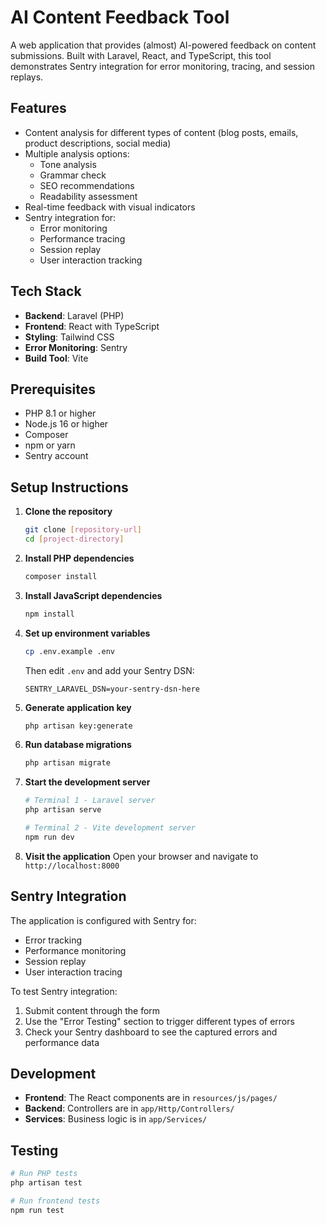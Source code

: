 # AI Content Feedback Tool

A web application that provides (almost) AI-powered feedback on content submissions. Built with Laravel, React, and TypeScript, this tool demonstrates Sentry integration for error monitoring, tracing, and session replays.

## Features

- Content analysis for different types of content (blog posts, emails, product descriptions, social media)
- Multiple analysis options:
    - Tone analysis
    - Grammar check
    - SEO recommendations
    - Readability assessment
- Real-time feedback with visual indicators
- Sentry integration for:
    - Error monitoring
    - Performance tracing
    - Session replay
    - User interaction tracking

## Tech Stack

- **Backend**: Laravel (PHP)
- **Frontend**: React with TypeScript
- **Styling**: Tailwind CSS
- **Error Monitoring**: Sentry
- **Build Tool**: Vite

## Prerequisites

- PHP 8.1 or higher
- Node.js 16 or higher
- Composer
- npm or yarn
- Sentry account

## Setup Instructions

1. **Clone the repository**

    ```bash
    git clone [repository-url]
    cd [project-directory]
    ```

2. **Install PHP dependencies**

    ```bash
    composer install
    ```

3. **Install JavaScript dependencies**

    ```bash
    npm install
    ```

4. **Set up environment variables**

    ```bash
    cp .env.example .env
    ```

    Then edit `.env` and add your Sentry DSN:

    ```
    SENTRY_LARAVEL_DSN=your-sentry-dsn-here
    ```

5. **Generate application key**

    ```bash
    php artisan key:generate
    ```

6. **Run database migrations**

    ```bash
    php artisan migrate
    ```

7. **Start the development server**

    ```bash
    # Terminal 1 - Laravel server
    php artisan serve

    # Terminal 2 - Vite development server
    npm run dev
    ```

8. **Visit the application**
   Open your browser and navigate to `http://localhost:8000`

## Sentry Integration

The application is configured with Sentry for:

- Error tracking
- Performance monitoring
- Session replay
- User interaction tracing

To test Sentry integration:

1. Submit content through the form
2. Use the "Error Testing" section to trigger different types of errors
3. Check your Sentry dashboard to see the captured errors and performance data

## Development

- **Frontend**: The React components are in `resources/js/pages/`
- **Backend**: Controllers are in `app/Http/Controllers/`
- **Services**: Business logic is in `app/Services/`

## Testing

```bash
# Run PHP tests
php artisan test

# Run frontend tests
npm run test
```
